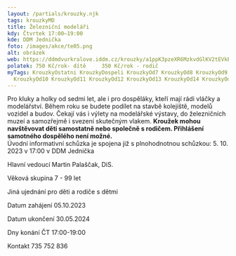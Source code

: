 ```yaml
---
layout: /partials/krouzky.njk
tags: krouzkyMD
title: Železniční modeláři
kdy: Čtvrtek 17:00–19:00
kde: DDM Jednička
foto: /images/akce/te05.png
alt: obrázek
web: https://ddmdvurkralove.iddm.cz/krouzky/a1ppK3pzeXR6MzkvdGlKV2tEVkE0WDFsUzN0bkZYd0ZlN0xwZEZ1U0Q5Zz0=
polatek: 750 Kč/rok- dítě     350 Kč/rok - rodič
myTags: KrouzkyOstatni KrouzkyDospeli KrouzkyOd7 KrouzkyOd8 KrouzkyOd9
  KrouzkyOd10 KrouzkyOd11 KrouzkyOd12 KrouzkyOd13 KrouzkyOd14 KrouzkyOd15
---
```

Pro kluky a holky od sedmi let, ale i pro dospěláky, kteří mají rádi vláčky a modelářství. Během roku se budete podílet na stavbě kolejiště, modelů vozidel a budov. Čekají vás i výlety na modelářské výstavy, do železničních muzeí a samozřejmě i svezení skutečným vlakem. **Kroužek mohou navštěvovat děti samostatně nebo společně s rodičem. Přihlášení samotného dospělého není možné.**\
Úvodní informativní schůzka je spojena již s plnohodnotnou schůzkou: 5. 10. 2023 v 17:00 v DDM Jednička

Hlavní vedoucí Martin Palaščak, DiS.

Věková skupina 7 - 99 let

Jiná ujednání pro děti a rodiče s dětmi

Datum zahájení 05.10.2023

Datum ukončení 30.05.2024

Dny konání ČT 17:00-19:00

Kontakt 735 752 836